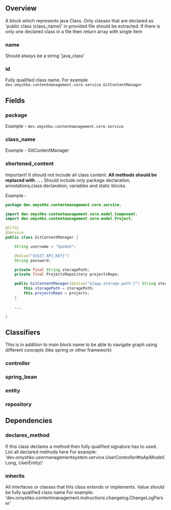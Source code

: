 ## Overview
A block which represents java Class. Only classes that are declared as 'public class {class_name}' in provided file should be extracted. If there is only one declared class in a file then return array with single item 

### name
Should always be a string 'java_class'

### id
Fully qualified class name. For example `dev.omyshko.contentmanagement.core.service.GitContentManager`

## Fields

### package
Example - `dev.omyshko.contentmanagement.core.service`  

### class_name
Example - GitContentManager  

### shortened_content
Important! It should not include all class content.
**All methods should be replaced with `...`**
Should include only package declaration, annotations,class declaration, variables and static blocks.

Example -
```java
package dev.omyshko.contentmanagement.core.service;

import dev.omyshko.contentmanagement.core.model.Component;
import dev.omyshko.contentmanagement.core.model.Project;

@Slf4j
@Service
public class GitContentManager {

    String username = "SpokeU";

    @Value("${GIT_API_KEY}")
    String password;

    private final String storagePath;
    private final ProjectsRepository projectsRepo;

    public GitContentManager(@Value("${app.storage.path:}") String storagePath, ProjectsRepository projects) {
        this.storagePath = storagePath;
        this.projectsRepo = projects;
    }
    
    ...

}
```

## Classifiers
This is in addition to main block name to be able to navigate graph using different concepts (like spring or other framework)

### controller
### spring_bean
### entity
### repository

## Dependencies

### declares_method
If this class declares a method then fully qualified signature has to used. List all declared methods here 
For example: 'dev.omyshko.usermanagementsystem.service.UserController#toApiModel(Long, UserEntity)'

### inherits
All interfaces or classes that this class extends or implements. 
Value should be fully qualified class name
For example: 'dev.omyshko.contentmanagement.instructions.changelog.ChangeLogParser'
